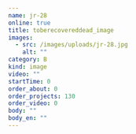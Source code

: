 ```yaml
---
name: jr-28
online: true
title: toberecovereddead_image
images:
  - src: /images/uploads/jr-28.jpg
    alt: ""
category: B
kind: image
video: ""
startTime: 0
order_about: 0
order_projects: 130
order_video: 0
body: ""
body_en: ""
---
```

